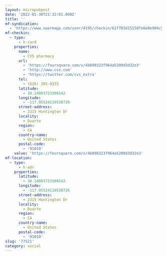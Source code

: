 ```yaml
---
layout: micropubpost
date: '2022-01-30T21:32:01.000Z'
title: ''
mf-syndication:
  - 'https://www.swarmapp.com/user/4195/checkin/61f703d15150fe6e0e904c55'
mf-checkin:
  - type:
      - h-card
    properties:
      name:
        - CVS pharmacy
      url:
        - 'https://foursquare.com/v/4b898323f964a5209d3d32e3'
        - 'http://www.cvs.com'
        - 'https://twitter.com/cvs_extra'
      tel:
        - (626) 305-9333
      latitude:
        - 34.14003723309142
      longitude:
        - -117.95524116530726
      street-address:
        - 2315 Huntington Dr
      locality:
        - Duarte
      region:
        - CA
      country-name:
        - United States
      postal-code:
        - '91010'
    value: 'https://foursquare.com/v/4b898323f964a5209d3d32e3'
mf-location:
  - type:
      - h-adr
    properties:
      latitude:
        - 34.14003723309142
      longitude:
        - -117.95524116530726
      street-address:
        - 2315 Huntington Dr
      locality:
        - Duarte
      region:
        - CA
      country-name:
        - United States
      postal-code:
        - '91010'
slug: '77521'
category: social
---
```

